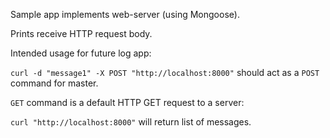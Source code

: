 Sample app implements web-server (using Mongoose).

Prints receive HTTP request body.

Intended usage for future log app:

`curl -d "message1" -X POST "http://localhost:8000"`
should act as a `POST` command for master.

`GET` command is a default HTTP GET request to a server:

`curl "http://localhost:8000"`
will return list of messages.
